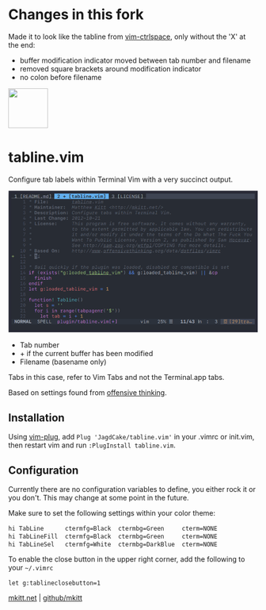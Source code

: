 # Changes in this fork
Made it to look like the tabline from [vim-ctrlspace](https://github.com/vim-ctrlspace/vim-ctrlspace), only without the 'X' at the end:
- buffer modification indicator moved between tab number and filename
- removed square brackets around modification indicator 
- no colon before filename

<img src="https://mkitt.net/apple-touch-icon.png" width="80px" height="80px" />

# tabline.vim

Configure tab labels within Terminal Vim with a very succinct output.

![Tabline Screenshot](https://github.com/JagdCake/tabline.vim/blob/master/screenshots/tabline.png)

- Tab number
- \+ if the current buffer has been modified
- Filename (basename only)

Tabs in this case, refer to Vim Tabs and not the Terminal.app tabs.

Based on settings found from [offensive
thinking](http://www.offensivethinking.org/data/dotfiles/vimrc).

## Installation
Using [vim-plug](https://github.com/junegunn/vim-plug), add `Plug 'JagdCake/tabline.vim'`
in your .vimrc or init.vim, then restart vim and run `:PlugInstall tabline.vim`.

## Configuration
Currently there are no configuration variables to define, you either
rock it or you don't. This may change at some point in the future.

Make sure to set the following settings within your color theme: 

```
hi TabLine      ctermfg=Black  ctermbg=Green     cterm=NONE
hi TabLineFill  ctermfg=Black  ctermbg=Green     cterm=NONE
hi TabLineSel   ctermfg=White  ctermbg=DarkBlue  cterm=NONE
```

To enable the close button in the upper right corner, add the following to your `~/.vimrc`
```
let g:tablineclosebutton=1
```


[mkitt.net][mkitt.net] | [github/mkitt][github]

[github]: https://github.com/mkitt "@mkitt"
[mkitt.net]: https://mkitt.net "🏔"
